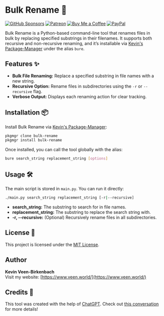 # Bulk Rename 🚀
[![GitHub Sponsors](https://img.shields.io/badge/Sponsor-GitHub%20Sponsors-blue?logo=github)](https://github.com/sponsors/kevinveenbirkenbach) [![Patreon](https://img.shields.io/badge/Support-Patreon-orange?logo=patreon)](https://www.patreon.com/c/kevinveenbirkenbach) [![Buy Me a Coffee](https://img.shields.io/badge/Buy%20me%20a%20Coffee-Funding-yellow?logo=buymeacoffee)](https://buymeacoffee.com/kevinveenbirkenbach) [![PayPal](https://img.shields.io/badge/Donate-PayPal-blue?logo=paypal)](https://s.veen.world/paypaldonate)


Bulk Rename is a Python-based command-line tool that renames files in bulk by replacing specified substrings in their filenames. It supports both recursive and non-recursive renaming, and it’s installable via [Kevin's Package-Manager](https://github.com/kevinveenbirkenbach/package-manager) under the alias `bure`.

## Features ✨

- **Bulk File Renaming:** Replace a specified substring in file names with a new string.
- **Recursive Option:** Rename files in subdirectories using the `-r` or `--recursive` flag.
- **Verbose Output:** Displays each renaming action for clear tracking.

## Installation 📦

Install Bulk Rename via [Kevin's Package-Manager](https://github.com/kevinveenbirkenbach/package-manager):

```bash
pkgmgr clone bulk-rename
pkgmgr install bulk-rename
```

Once installed, you can call the tool globally with the alias:

```bash
bure search_string replacement_string [options]
```

## Usage 🛠️

The main script is stored in `main.py`. You can run it directly:

```bash
./main.py search_string replacement_string [-r|--recursive]
```

- **search_string:** The substring to search for in file names.
- **replacement_string:** The substring to replace the search string with.
- **-r, --recursive:** (Optional) Recursively rename files in all subdirectories.

## License 📝

This project is licensed under the [MIT License](LICENSE).

## Author

**Kevin Veen-Birkenbach**  
Visit my website: [https://www.veen.world/](https://www.veen.world/)

## Credits 🤖

This tool was created with the help of [ChatGPT](https://chat.openai.com). Check out [this conversation]([https://chat.openai.com/chat](https://chatgpt.com/share/67d1328b-5384-800f-a2ec-7ddd5b5e861d)) for more details!
